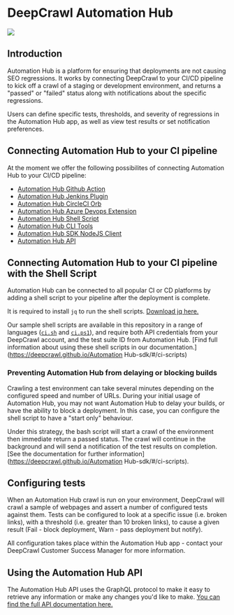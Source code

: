 # DeepCrawl Automation Hub

[<img src="https://www.deepcrawl.com/wp-content/themes/deepcrawl/images/logo-footer.svg">](https://www.deepcrawl.com/)

## Introduction

Automation Hub is a platform for ensuring that deployments are not causing SEO regressions. It works by connecting DeepCrawl to your CI/CD pipeline to kick off a crawl of a staging or development environment, and returns a "passed" or "failed" status along with notifications about the specific regressions.

Users can define specific tests, thresholds, and severity of regressions in the Automation Hub app, as well as view test results or set notification preferences.

## Connecting Automation Hub to your CI pipeline

At the moment we offer the following possibilites of connecting Automation Hub to your CI/CD pipeline:

- [Automation Hub Github Action](https://github.com/deepcrawl/deepcrawl-test-action)
- [Automation Hub Jenkins Plugin](https://github.com/jenkinsci/deepcrawl-test-plugin)
- [Automation Hub CircleCI Orb](https://github.com/deepcrawl/deepcrawl-test-orb)
- [Automation Hub Azure Devops Extension](./azure-devops-extension/README.md)
- [Automation Hub Shell Script](#connecting-automation-hub-to-your-ci-pipeline-with-the-shell-script)
- [Automation Hub CLI Tools](https://github.com/deepcrawl/deepcrawl-test/tree/main/packages/test-cli/README.md)
- [Automation Hub SDK NodeJS Client](https://github.com/deepcrawl/deepcrawl-test/tree/main/packages/test-nodejs-sdk/README.md)
- [Automation Hub API](https://deepcrawl.github.io/automator-sdk/)

## Connecting Automation Hub to your CI pipeline with the Shell Script

Automation Hub can be connected to all popular CI or CD platforms by adding a shell script to your pipeline after the deployment is complete.

It is required to install `jq` to run the shell scripts. [Download jq here.](https://stedolan.github.io/jq/download/)

Our sample shell scripts are available in this repository in a range of languages ([`ci.sh`](ci.sh) and [`ci.ps1`](ci.ps1)), and require both API credentials from your DeepCrawl account, and the test suite ID from Automation Hub.
[Find full information about using these shell scripts in our documentation.](https://deepcrawl.github.io/Automation Hub-sdk/#/ci-scripts)

### Preventing Automation Hub from delaying or blocking builds

Crawling a test environment can take several minutes depending on the configured speed and number of URLs. During your initial usage of Automation Hub, you may not want Automation Hub to delay your builds, or have the ability to block a deployment.
In this case, you can configure the shell script to have a "start only" behaviour.

Under this strategy, the bash script will start a crawl of the environment then immediate return a passed status. The crawl will continue in the background and will send a notification of the test results on completion. [See the documentation for further information](https://deepcrawl.github.io/Automation Hub-sdk/#/ci-scripts).

## Configuring tests

When an Automation Hub crawl is run on your environment, DeepCrawl will crawl a sample of webpages and assert a number of configured tests against them. Tests can be configured to look at a specific issue (i.e. broken links), with a threshold (i.e. greater than 10 broken links), to cause a given result (Fail - block deployment, Warn - pass deployment but notify).

All configuration takes place within the Automation Hub app - contact your DeepCrawl Customer Success Manager for more information.

## Using the Automation Hub API

The Automation Hub API uses the GraphQL protocol to make it easy to retrieve any information or make any changes you'd like to make. [You can find the full API documentation here.](https://deepcrawl.github.io/automator-sdk/)
